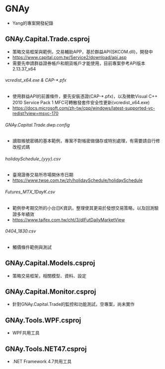 # GNAy
* Yang的專案開發紀錄

## GNAy.Capital.Trade.csproj
* 策略交易框架與範例，交易輔助APP，基於群益API(SKCOM.dll)，開發中
* https://www.capital.com.tw/Service2/download/api.asp
* 需要先申請群益證券帳戶和期貨帳戶才能使用，目前專案參考API版本2.13.37_x64

###### vcredist_x64.exe & CAP-*.pfx
* 使用群益API的前置條件，要先安裝憑證(CAP-*.pfx)，以及微軟Visual C++ 2010 Service Pack 1 MFC可轉散發套件安全性更新(vcredist_x64.exe)
* https://docs.microsoft.com/zh-tw/cpp/windows/latest-supported-vc-redist?view=msvc-170

###### GNAy.Capital.Trade.dwp.config
* 讀取帳號密碼的基本範例，專案不對帳密做儲存或特別處理，有需要請自行修改程式碼

###### holidaySchedule_{yyy}.csv
* 臺灣證券交易所市場開休市日期
* https://www.twse.com.tw/zh/holidaySchedule/holidaySchedule

###### Futures_MTX_1DayK.csv
* 範例參考期交所的小台日K資訊，整理使其更易於發想交易策略，以及回測驗證多年績效
* https://www.taifex.com.tw/cht/3/dlFutDailyMarketView

###### 0404_1830.csv
* 觸價條件範例與測試

## GNAy.Capital.Models.csproj
* 策略交易框架，相關模型、資料、設定

## GNAy.Capital.Monitor.csproj
* 針對GNAy.Capital.Trade的監控和功能測試，空專案，尚未實作

## GNAy.Tools.WPF.csproj
* WPF共用工具

## GNAy.Tools.NET47.csproj
* .NET Framework 4.7共用工具

